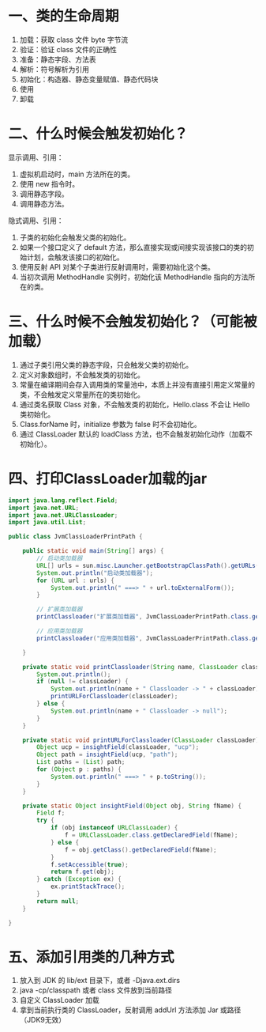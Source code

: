 # 一、类的生命周期

1. 加载：获取 class 文件 byte 字节流
2. 验证：验证 class 文件的正确性
3. 准备：静态字段、方法表
4. 解析：符号解析为引用
5. 初始化：构造器、静态变量赋值、静态代码块
6. 使用
7. 卸载

# 二、什么时候会触发初始化？

显示调用、引用：

1. 虚拟机启动时，main 方法所在的类。
2. 使用 new 指令时。
3. 调用静态字段。
4. 调用静态方法。

隐式调用、引用：

1. 子类的初始化会触发父类的初始化。
2. 如果一个接口定义了 default 方法，那么直接实现或间接实现该接口的类的初始计划，会触发该接口的初始化。
3. 使用反射 API 对某个子类进行反射调用时，需要初始化这个类。
4. 当初次调用 MethodHandle 实例时，初始化该 MethodHandle 指向的方法所在的类。

# 三、什么时候不会触发初始化？（可能被加载）

1. 通过子类引用父类的静态字段，只会触发父类的初始化。
2. 定义对象数组时，不会触发类的初始化。
3. 常量在编译期间会存入调用类的常量池中，本质上并没有直接引用定义常量的类，不会触发定义常量所在的类初始化。
4. 通过类名获取 Class 对象，不会触发类的初始化，Hello.class 不会让 Hello 类初始化。
5. Class.forName 时，initialize 参数为 false 时不会初始化。
6. 通过 ClassLoader 默认的 loadClass 方法，也不会触发初始化动作（加载不初始化）。

# 四、打印ClassLoader加载的jar

```java
import java.lang.reflect.Field;
import java.net.URL;
import java.net.URLClassLoader;
import java.util.List;

public class JvmClassLoaderPrintPath {

    public static void main(String[] args) {
        // 启动类加载器
        URL[] urls = sun.misc.Launcher.getBootstrapClassPath().getURLs();
        System.out.println("启动类加载器");
        for (URL url : urls) {
            System.out.println(" ===> " + url.toExternalForm());
        }

        // 扩展类加载器
        printClassloader("扩展类加载器", JvmClassLoaderPrintPath.class.getClassLoader().getParent());

        // 应用类加载器
        printClassloader("应用类加载器", JvmClassLoaderPrintPath.class.getClassLoader());

    }

    private static void printClassloader(String name, ClassLoader classLoader) {
        System.out.println();
        if (null != classLoader) {
            System.out.println(name + " Classloader -> " + classLoader);
            printURLForClassloader(classLoader);
        } else {
            System.out.println(name + " Classloader -> null");
        }
    }

    private static void printURLForClassloader(ClassLoader classLoader) {
        Object ucp = insightField(classLoader, "ucp");
        Object path = insightField(ucp, "path");
        List paths = (List) path;
        for (Object p : paths) {
            System.out.println(" ===> " + p.toString());
        }
    }

    private static Object insightField(Object obj, String fName) {
        Field f;
        try {
            if (obj instanceof URLClassLoader) {
                f = URLClassLoader.class.getDeclaredField(fName);
            } else {
                f = obj.getClass().getDeclaredField(fName);
            }
            f.setAccessible(true);
            return f.get(obj);
        } catch (Exception ex) {
            ex.printStackTrace();
        }
        return null;
    }

}
```

# 五、添加引用类的几种方式

1. 放入到 JDK 的 lib/ext 目录下，或者 -Djava.ext.dirs
2. java -cp/classpath 或者 class 文件放到当前路径
3. 自定义 ClassLoader 加载
4. 拿到当前执行类的 ClassLoader，反射调用 addUrl 方法添加 Jar 或路径（JDK9无效）









